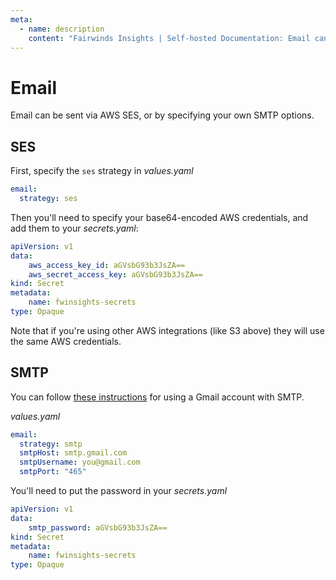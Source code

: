 ```yaml
---
meta:
  - name: description
    content: "Fairwinds Insights | Self-hosted Documentation: Email can be sent via AWS SES, or by specifying your own SMTP options"
---
```

# Email
Email can be sent via AWS SES, or by specifying your own SMTP options.

## SES

First, specify the `ses` strategy in _values.yaml_
```yaml
email:
  strategy: ses
```

Then you'll need to specify your base64-encoded AWS credentials, and add them to your
_secrets.yaml_:
```yaml
apiVersion: v1
data:
    aws_access_key_id: aGVsbG93b3JsZA==
    aws_secret_access_key: aGVsbG93b3JsZA==
kind: Secret
metadata:
    name: fwinsights-secrets
type: Opaque
```

Note that if you're using other AWS integrations (like S3 above) they will use the same AWS credentials.

## SMTP
You can follow
[these instructions](https://kinsta.com/knowledgebase/free-smtp-server/#step-2-send-mail-as-google-smtp)
for using a Gmail account with SMTP.

_values.yaml_
```yaml
email:
  strategy: smtp
  smtpHost: smtp.gmail.com
  smtpUsername: you@gmail.com
  smtpPort: "465"
```

You'll need to put the password in your _secrets.yaml_
```yaml
apiVersion: v1
data:
    smtp_password: aGVsbG93b3JsZA==
kind: Secret
metadata:
    name: fwinsights-secrets
type: Opaque
```

